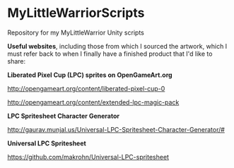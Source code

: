 # MyLittleWarriorScripts
Repository for my MyLittleWarrior Unity scripts

<strong>Useful websites</strong>, including those from which I sourced the artwork, which I must refer back to when I finally have a finished product that I'd like to share:

<strong>Liberated Pixel Cup (LPC) sprites on OpenGameArt.org</strong>

http://opengameart.org/content/liberated-pixel-cup-0

http://opengameart.org/content/extended-lpc-magic-pack

<strong>LPC Spritesheet Character Generator</strong>

http://gaurav.munjal.us/Universal-LPC-Spritesheet-Character-Generator/#

<strong>Universal LPC Spritesheet</strong>

https://github.com/makrohn/Universal-LPC-spritesheet
